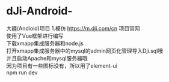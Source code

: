 # dJi-Android-
大疆(Andioid)项目 1.模仿 https://m.dji.com/cn 项目官网</br>
使用了Vue框架进行编写</br>
下载xmapp集成服务器和node.js</br>
打开xmapp集成服务器中的mysql的admin网页化管理导入Dji.sql哦</br>
并且启动Apache和mysql服务器哦</br>
因为项目有一些图标没有，所以用了element-ui</br>
npm run dev
